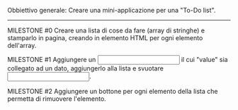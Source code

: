 Obbiettivo generale: 
Creare una mini-applicazione per una "To-Do list".

----------------------------------------------------------
MILESTONE #0
Creare una lista di cose da fare (array di stringhe) e stamparlo in pagina, creando in elemento HTML per ogni elemento dell'array.

MILESTONE #1
Aggiungere un <input> il cui "value" sia collegato ad un dato, aggiungerlo alla lista e svuotare <input>.

MILESTONE #2
Aggiungere un bottone per ogni elemento della lista che permetta di rimuovere l'elemento.